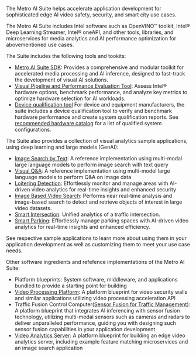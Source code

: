 The Metro AI Suite helps accelerate application development for sophisticated edge AI video safety, security, and smart city use cases. 

The Metro AI Suite includes Intel software such as OpenVINO&trade; toolkit, Intel&reg; Deep Learning Streamer, Intel&reg; oneAPI, and other tools, libraries, and microservices for media analytics and AI performance optimization for abovementioned use cases.  

The Suite includes the following tools and tookits:
- [Metro AI Suite SDK](https://edgesoftwarecatalog.intel.com/details/?microserviceType=recipe&microserviceNameForUrl=metro-ai-suite-sdk-for-software-developers): Provides a comprehensive and modular toolkit for accelerated media processing and AI inference, designed to fast-track the development of visual AI solutions.
- [Visual Pipeline and Performance Evaluation Tool](https://github.com/open-edge-platform/edge-ai-libraries/tree/main/tools/visual-pipeline-and-platform-evaluation-tool): Assess Intel® hardware options, benchmark performance, and analyze key metrics to optimize hardware selection for AI workloads.
- [Device qualification tool](https://edgesoftwarecatalog.intel.com/details/?microserviceType=recipe&microserviceNameForUrl=metro-ai-suite-device-qualification-for-hardware-builder) For device and equipment manufacturers, the suite includes a device qualification tool to verify and benchmark hardware performance and create system qualification reports. See [recommended hardware catalog](https://www.intel.com/content/www/us/en/developer/topic-technology/edge-5g/edge-solutions/hardware.html) for a list of qualified system configurations.


The Suite also provides a collection of visual analytics sample applications, using deep learning and large models (GenAI):
- [Image Search by Text](https://edgesoftwarecatalog.intel.com/details/?microserviceType=recipe&microserviceNameForUrl=metro-ai-suite-image-search-by-text): A reference implementation using multi-modal large language models to perform image search with text query
- [Visual Q&A](https://edgesoftwarecatalog.intel.com/details/?microserviceType=recipe&microserviceNameForUrl=metro-ai-suite-visual-question-answering): A reference implementation using multi-model large language models to perform Q&A on image data
- [Loitering Detection](loitering-detection): Effortlessly monitor and manage areas with AI-driven video analytics for real-time insights and enhanced security
- [Image Based Video Search](search-image-by-image): Performs near real-time analysis and image-based search to detect and retrieve objects of interest in large video datasets.
- [Smart Intersection](smart-intersection): Unified analytics of a traffic intersection.
- [Smart Parking](smart-parking): Effortlessly manage parking spaces with AI-driven video analytics for real-time insights and enhanced efficiency.

See respective sample applications to learn more about using them in your application development as well as customizing them to meet your use case needs.

Other software ingredients and refefence implementations of the Metro AI Suite:
- Platform blueprints: System software, middleware, and applications bundled to provide a starting point for building 
- [Video Processing Platform](https://edgesoftwarecatalog.intel.com/details/?microserviceType=recipe&microserviceNameForUrl=metro-ai-suite-video-processing-software-development-kit): A platform blueprint for video security walls and similar applications utilizing video processing acceleration API
- Traffic Fusion Control Computer([Sensor Fusion for Traffic Management](https://edgesoftwarecatalog.intel.com/details/?microserviceType=recipe&microserviceNameForUrl=metro-ai-suite-sensor-fusion-for-traffic-management)): A platform blueprint that integrates AI inferencing with sensor fusion technology, utilizing multi-modal sensors such as cameras and radars to deliver unparalleled performance, guiding you with designing such sensor fusion capabilities in your application development
- [Video Analytics Server](https://edgesoftwarecatalog.intel.com/details/?microserviceType=recipe&microserviceNameForUrl=metro-ai-suite-image-search-by-image-server): A platform blueprint for building an edge video analytics server, including example feature matching microservices and an image search application
